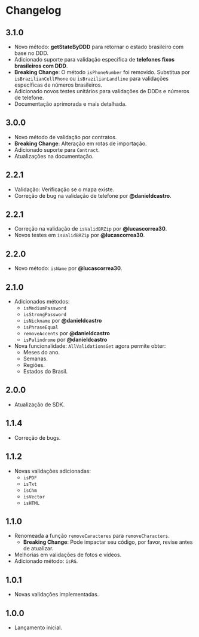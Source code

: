 # Changelog

## 3.1.0
* Novo método: **getStateByDDD** para retornar o estado brasileiro com base no DDD.
* Adicionado suporte para validação específica de **telefones fixos brasileiros com DDD**.
* **Breaking Change**: O método `isPhoneNumber` foi removido. Substitua por `isBrazilianCellPhone` ou `isBrazilianLandline` para validações específicas de números brasileiros.
* Adicionado novos testes unitários para validações de DDDs e números de telefone.
* Documentação aprimorada e mais detalhada.

## 3.0.0
* Novo método de validação por contratos.
* **Breaking Change**: Alteração em rotas de importação.
* Adicionado suporte para `Contract`.
* Atualizações na documentação.

## 2.2.1
* Validação: Verificação se o mapa existe.
* Correção de bug na validação de telefone por **@danieldcastro**.

## 2.2.1
* Correção na validação de `isValidBRZip` por **@lucascorrea30**.
* Novos testes em `isValidBRZip` por **@lucascorrea30**.

## 2.2.0
* Novo método: `isName` por **@lucascorrea30**.

## 2.1.0
* Adicionados métodos:
  * `isMediumPassword`
  * `isStrongPassword`
  * `isNickname` por **@danieldcastro**
  * `isPhraseEqual`
  * `removeAccents` por **@danieldcastro**
  * `isPalindrome` por **@danieldcastro**
* Nova funcionalidade: `AllValidationsGet` agora permite obter:
  * Meses do ano.
  * Semanas.
  * Regiões.
  * Estados do Brasil.

## 2.0.0
* Atualização de SDK.

## 1.1.4
* Correção de bugs.

## 1.1.2
* Novas validações adicionadas:
  * `isPDF`
  * `isTxt`
  * `isChm`
  * `isVector`
  * `isHTML`

## 1.1.0
* Renomeada a função `removeCaracteres` para `removeCharacters`.
  * **Breaking Change**: Pode impactar seu código, por favor, revise antes de atualizar.
* Melhorias em validações de fotos e vídeos.
* Adicionado método: `isRG`.

## 1.0.1
* Novas validações implementadas.

## 1.0.0
* Lançamento inicial.
